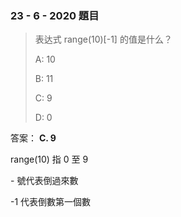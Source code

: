 ### 23 - 6 - 2020 題目

> 表达式 range(10)[-1] 的值是什么？
>
> A: 10
>
> B: 11
>
> C: 9
>
> D: 0

答案： **C. 9**

range(10) 指 0 至 9

\- 號代表倒過來數

\-1 代表倒數第一個數

